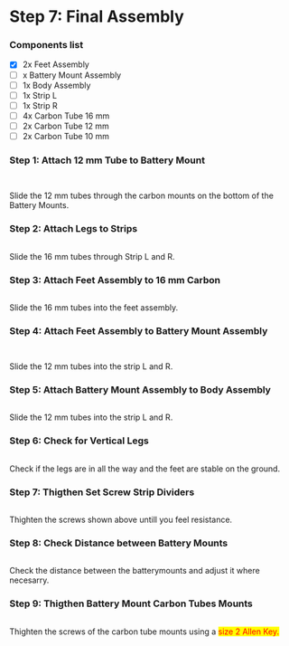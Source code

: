 # Step 7: Final Assembly

### Components list

* [x] 2x Feet Assembly
* [ ] x Battery Mount Assembly
* [ ] 1x Body Assembly
* [ ] 1x Strip L
* [ ] 1x Strip R
* [ ] 4x Carbon Tube 16 mm
* [ ] 2x Carbon Tube 12 mm&#x20;
* [ ] 2x Carbon Tube 10 mm

### Step 1: Attach 12 mm Tube to Battery Mount

<div>

<figure><img src="../../.gitbook/assets/IMG_20241021_153905.jpg" alt=""><figcaption></figcaption></figure>

 

<figure><img src="../../.gitbook/assets/IMG_20241021_153909.jpg" alt=""><figcaption></figcaption></figure>

</div>

Slide the 12 mm tubes through the carbon mounts on the bottom of the Battery Mounts.&#x20;

### Step 2: Attach Legs to Strips

<figure><img src="../../.gitbook/assets/IMG_20241021_153530.jpg" alt=""><figcaption></figcaption></figure>

Slide the 16 mm tubes through Strip L and R.&#x20;

### Step 3: Attach Feet Assembly to 16 mm Carbon

<figure><img src="../../.gitbook/assets/IMG_20241021_153712.jpg" alt=""><figcaption></figcaption></figure>

Slide the 16 mm tubes into the feet assembly.

### Step 4: Attach Feet Assembly to Battery Mount Assembly

<div align="center">

<figure><img src="../../.gitbook/assets/IMG_20241021_153946.jpg" alt=""><figcaption></figcaption></figure>

 

<figure><img src="../../.gitbook/assets/IMG_20241021_153922.jpg" alt=""><figcaption></figcaption></figure>

</div>

Slide the 12 mm tubes into the strip L and R.&#x20;

### Step 5: Attach Battery Mount Assembly to Body Assembly

<figure><img src="../../.gitbook/assets/IMG_20241021_154740.jpg" alt=""><figcaption></figcaption></figure>

Slide the 12 mm tubes into the strip L and R.&#x20;

### Step 6: Check for Vertical Legs

<figure><img src="../../.gitbook/assets/IMG_20241021_154740 (1).jpg" alt=""><figcaption></figcaption></figure>

Check if the legs are in all the way and the feet are stable on the ground.

### Step 7: Thigthen Set Screw Strip Dividers

<figure><img src="../../.gitbook/assets/IMG_20241021_163240.jpg" alt=""><figcaption></figcaption></figure>

Thighten the screws shown above untill you feel resistance.&#x20;

### Step 8: Check Distance between Battery Mounts

<figure><img src="../../.gitbook/assets/IMG_20241021_153939.jpg" alt=""><figcaption></figcaption></figure>

Check the distance between the batterymounts and adjust it where necesarry.&#x20;

### Step 9: Thigthen Battery Mount Carbon Tubes Mounts

<figure><img src="../../.gitbook/assets/IMG_20241021_163257 (1).jpg" alt=""><figcaption></figcaption></figure>

Thighten the screws of the carbon tube mounts using a <mark style="color:red;">size 2 Allen Key.</mark>
